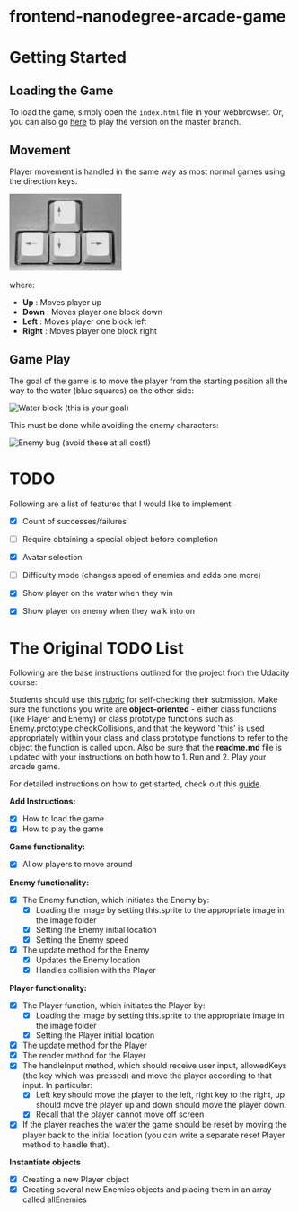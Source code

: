 frontend-nanodegree-arcade-game
===============================


# Getting Started
## Loading the Game
To load the game, simply open the `index.html` file in your webbrowser. Or, you
can also go [here](https://jvinniec.github.io/frontend-nanodegree-arcade-game/)
to play the version on the master branch.

## Movement
Player movement is handled in the same way as most normal games using the direction keys.

<img src="images/Arrow_keys.jpg" title="Image credit: Lars H. Rohwedder (User:RokerHRO) - selfmade picture, Public Domain, https://commons.wikimedia.org/w/index.php?curid=2227002" width="200">

where:
- **Up** : Moves player up
- **Down** : Moves player one block down
- **Left** : Moves player one block left
- **Right** : Moves player one block right

## Game Play
The goal of the game is to move the player from the starting position all the way to the water (blue squares) on the other side:

<img src="images/water-block.png" title="Water block (this is your goal)" width="50px">

This must be done while avoiding the enemy characters:

<img src="images/enemy-bug.png" title="Enemy bug (avoid these at all cost!)" width="50px">

# TODO
Following are a list of features that I would like to implement:

* [x] Count of successes/failures
* [ ] Require obtaining a special object before completion
* [x] Avatar selection
* [ ] Difficulty mode (changes speed of enemies and adds one more)
* [x] Show player on the water when they win
* [x] Show player on enemy when they walk into on


# The Original TODO List
Following are the base instructions outlined for the project from the Udacity course:

Students should use this [rubric](https://review.udacity.com/#!/projects/2696458597/rubric) for self-checking their submission. Make sure the functions you write are **object-oriented** - either class functions (like Player and Enemy) or class prototype functions such as Enemy.prototype.checkCollisions, and that the keyword 'this' is used appropriately within your class and class prototype functions to refer to the object the function is called upon. Also be sure that the **readme.md** file is updated with your instructions on both how to 1. Run and 2. Play your arcade game.

For detailed instructions on how to get started, check out this [guide](https://docs.google.com/document/d/1v01aScPjSWCCWQLIpFqvg3-vXLH2e8_SZQKC8jNO0Dc/pub?embedded=true).

**Add Instructions:**
* [x] How to load the game
* [x] How to play the game

**Game functionality:**
* [x] Allow players to move around

**Enemy functionality:**
* [x] The Enemy function, which initiates the Enemy by:
    * [x] Loading the image by setting this.sprite to the appropriate image in the image folder
    * [x] Setting the Enemy initial location
    * [x] Setting the Enemy speed
* [x] The update method for the Enemy
    * [x] Updates the Enemy location
    * [x] Handles collision with the Player

**Player functionality:**
* [x] The Player function, which initiates the Player by:
    * [x] Loading the image by setting this.sprite to the appropriate image in the image folder
    * [x] Setting the Player initial location
* [x] The update method for the Player
* [x] The render method for the Player
* [x] The handleInput method, which should receive user input, allowedKeys (the key which was pressed) and move the player according to that input. In particular:
    * [x] Left key should move the player to the left, right key to the right, up should move the player up and down should move the player down.
    * [x] Recall that the player cannot move off screen
* [x] If the player reaches the water the game should be reset by moving the player back to the initial location (you can write a separate reset Player method to handle that).

**Instantiate objects**
* [x] Creating a new Player object
* [x] Creating several new Enemies objects and placing them in an array called allEnemies
